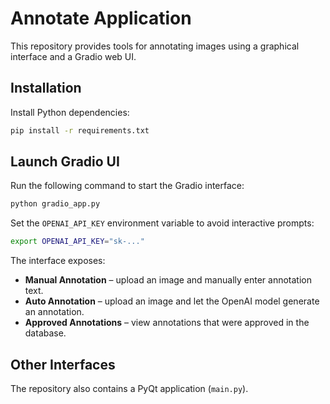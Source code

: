 # Annotate Application

This repository provides tools for annotating images using a graphical interface and a Gradio web UI.

## Installation

Install Python dependencies:

```bash
pip install -r requirements.txt
```

## Launch Gradio UI

Run the following command to start the Gradio interface:

```bash
python gradio_app.py
```

Set the `OPENAI_API_KEY` environment variable to avoid interactive prompts:

```bash
export OPENAI_API_KEY="sk-..."
```

The interface exposes:

- **Manual Annotation** – upload an image and manually enter annotation text.
- **Auto Annotation** – upload an image and let the OpenAI model generate an annotation.
- **Approved Annotations** – view annotations that were approved in the database.

## Other Interfaces

The repository also contains a PyQt application (`main.py`).

